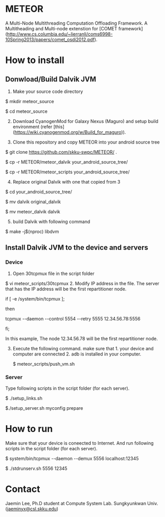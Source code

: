 # METEOR
A Multi-Node Multithreading Computation Offloading Framework. A Multitheading and Multi-node extenstion for [COMET framework] (http://www.cs.columbia.edu/~lierranli/coms6998-10Spring2013/papers/comet_osdi2012.pdf).

# How to install
## Donwload/Build Dalvik JVM

1. Make your source code directory

  $ mkdir meteor_source
  
  $ cd meteor_source
  
2. Download CyanogenMod for Galaxy Nexus (Maguro) and setup build environment (refer [this] (https://wiki.cyanogenmod.org/w/Build_for_maguro)).

3. Clone this repository and copy METEOR into your android source tree

  $ git clone https://github.com/skku-swpc/METEOR/ .
  
  $ cp -r METEOR/meteor_dalvik your_android_source_tree/
  
  $ cp -r METEOR/meteor_scripts your_android_source_tree/
  
4. Replace original Dalvik with one that copied from 3

  $ cd your_android_source_tree/
  
  $ mv dalvik original_dalvik
  
  $ mv meteor_dalvik dalvik

5. build Dalvik with following command

  $ make -j$(nproc) libdvm

## Install Dalvik JVM to the device and servers

### Device

1. Open 30tcpmux file in the script folder

  $ vi meteor_scripts/30tcpmux
2. Modify IP address in the file. The server that has the IP address will be the first repartitioner node.

  if [ -e /system/bin/tcpmux ];
  
  then
  
   tcpmux --daemon --control 5554 --retry 5555 12.34.56.78:5556
   
  fi;

 In this example, The node 12.34.56.78 will be the first repartitioner node.

3. Execute the following command. make sure that 1. your device and computer are connected 2. adb is installed in your computer.

   $ meteor_scripts/push_vm.sh
   
### Server

Type following scripts in the script folder (for each server).

  $ ./setup_links.sh
  
  $./setup_server.sh myconfig prepare
  
# How to run

Make sure that your device is coneected to Internet. And run following scripts in the script folder (for each server).

  $ system/bin/tcpmux --daemon --demux 5556 localhost:12345
  
  $ ./stdrunserv.sh 5556 12345

# Contact

Jaemin Lee, Ph.D student at Compute System Lab. Sungkyunkwan Univ. (jaeminyx@csl.skku.edu)
